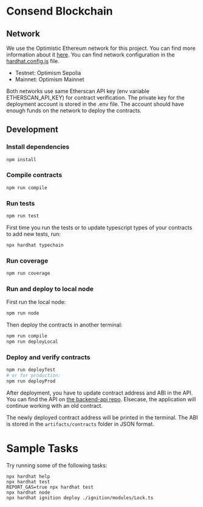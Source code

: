 # Consend Blockchain

## Network

We use the Optimistic Ethereum network for this project. You can find more information about it [here](https://optimism.io/). You can find network configuration in the [hardhat.config.js](./hardhat.config.js) file.

- Testnet: Optimism Sepolia
- Mainnet: Optimism Mainnet

Both networks use same Etherscan API key (env variable ETHERSCAN_API_KEY) for contract verification. The private key for the deployment account is stored in the .env file. The account should have enough funds on the network to deploy the contracts.

## Development

### Install dependencies

```bash
npm install
```

### Compile contracts

```bash
npm run compile
```

### Run tests

```bash
npm run test
```

First time you run the tests or to update typescript types of your contracts to add new tests, run:

```bash
npx hardhat typechain
```

### Run coverage

```bash
npm run coverage
```

### Run and deploy to local node

First run the local node:

```bash
npm run node
```

Then deploy the contracts in another terminal:

```bash
npm run compile
npm run deployLocal
```

### Deploy and verify contracts

```bash
npm run deployTest
# or for production:
npm run deployProd
```

After deployment, you have to update contract address and ABI in the API. You can find the API on [the backend-api repo](../backend-api/package.json). Elsecase, the application will continue working with an old contract.

The newly deployed contract address will be printed in the terminal. The ABI is stored in the `artifacts/contracts` folder in JSON format.

# Sample Tasks

Try running some of the following tasks:

```shell
npx hardhat help
npx hardhat test
REPORT_GAS=true npx hardhat test
npx hardhat node
npx hardhat ignition deploy ./ignition/modules/Lock.ts
```
